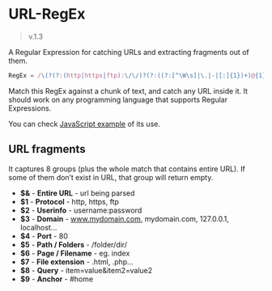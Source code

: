 URL-RegEx
=============

> v.1.3


A Regular Expression for catching URLs and extracting fragments out of them.

``` javascript
RegEx = /\(?(?:(http|https|ftp):\/\/)?(?:((?:[^\W\s]|\.|-|[:]{1})+)@{1})?((?:www.)?(?:[^\W\s]|\.(?!\.)|-)+[\.](?!\.)[^\W\s]{2,4}|localhost(?=\/)|\d{1,3}\.\d{1,3}\.\d{1,3}\.\d{1,3})(?::(\d*))?([\/]?[^\s\?]*[\/]{1})*(?:\/?([^\s\n\?\[\]\{\}\#]*(?:(?=\.)){1}|[^\s\n\?\[\]\{\}\.\#]*)?([\.]{1}[^\s\?\#]*)?)?(?:\?{1}([^\s\n\#\[\]]*))?([\#][^\s\n]*)?\)?/;
```

Match this RegEx against a chunk of text, and catch any URL inside it.
It should work on any programming language that supports Regular Expressions.

You can check [JavaScript example](http://someweblog.com/url-regular-expression-javascript-link-shortener/) of its use.

## URL fragments

It captures 8 groups (plus the whole match that contains entire URL). If some of them don’t exist in URL, that group will return empty.

* **$&** - **Entire URL** - url being parsed
* **$1** - **Protocol** - http, https, ftp
* **$2** - **Userinfo** - username:password
* **$3** - **Domain** - www.mydomain.com, mydomain.com, 127.0.0.1, localhost...
* **$4** - **Port** - 80
* **$5** - **Path / Folders** - /folder/dir/
* **$6** - **Page / Filename** - eg. index
* **$7** - **File extension** - .html, .php...
* **$8** - **Query** - item=value&item2=value2
* **$9** - **Anchor** - #home
